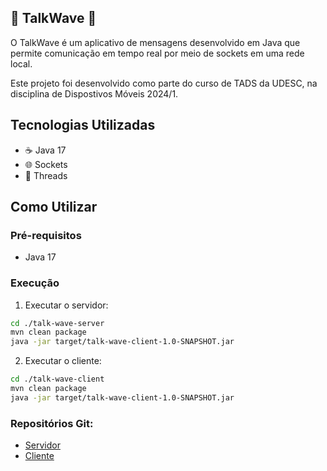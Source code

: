 ## 🌊 TalkWave 🌊

O TalkWave é um aplicativo de mensagens desenvolvido em Java que permite comunicação em tempo real por meio de sockets em uma rede local.

Este projeto foi desenvolvido como parte do curso de TADS da UDESC, na disciplina de Dispostivos Móveis 2024/1.

## Tecnologias Utilizadas
- ☕ Java 17
- 🌐 Sockets
- 🧵 Threads

## Como Utilizar

### Pré-requisitos
- Java 17

### Execução
1. Executar o servidor:
```bash
cd ./talk-wave-server
mvn clean package
java -jar target/talk-wave-client-1.0-SNAPSHOT.jar
```

2. Executar o cliente:
```bash
cd ./talk-wave-client
mvn clean package
java -jar target/talk-wave-client-1.0-SNAPSHOT.jar
```

### Repositórios Git:
- [Servidor](https://github.com/GuilhermeMendesRosa/TalkWave)
- [Cliente](https://github.com/jpdev01/talk-wave-client)